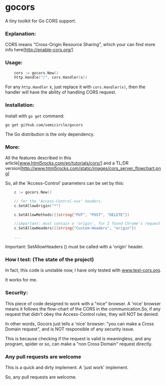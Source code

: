 gocors
======

A tiny toolkit for Go CORS support.

### Explanation:

CORS means "Cross-Origin Resource Sharing", which your can find more info here[http://enable-cors.org/]

### Usage:

```go 
	cors := gocors.New()
	http.Handle("/", cors.Handler(x))
```

For any `http.Handler` x, just replace it with `cors.Handler(x)`, then the handler will have the ability of handling CORS request.

### Installation:

Install with `go get` command:

```
go get github.com/semicircle/gocors
```
The Go distribution is the only dependency.

### More:

All the features described in this article[www.html5rocks.com/en/tutorials/cors/] and a TL;DR version[http://www.html5rocks.com/static/images/cors_server_flowchart.png]

So, all the 'Access-Control' parameters can be set by this:

```go
	c := gocors.New()

	// for the 'Access-Control-xxx' headers.
	c.SetAllowOrigin("*")

	c.SetAllowMethods([]string{"PUT", "POST", "DELETE"})

	//important: must contain a 'origin', for I found Chrome's request contains this header.
	c.SetAllowHeaders([]string{"Custom-Headers", "origin"})

	...
```

Important: SetAllowHeaders () must be called with a 'origin' header.

### How I test: (The state of the project)

In fact, this code is unstable now, I have only tested with www.test-cors.org.

It works for me.

### Security:

This piece of code designed to work with a "nice" browser. A 'nice' browser means it follows the flow-chart of the CORS in the communication.So, if any request that didn't obey the Access-Control rules, they will NOT be denied. 

In other words, Gocors just tells a 'nice' browser: "you can make a Cross Domain request", and is NOT responsible of any security issue.

This is because checking if the request is valid is meaningless, and any program, spider or so, can make a "non Cross Domain" request directly.


### Any pull requests are welcome

This is a quick and dirty implement. A 'just work' implement. 

So, any pull requests are welcome.

